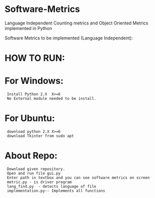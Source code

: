 # Software-Metrics
Language Independent Counting metrics and Object Oriented Metrics implemented in Python

Software Metrics to be implemented (Language Independent):

# HOW TO RUN:
 
 # For Windows:
     Install Python 2.X  X>=6
     No External module needed to be install. 
# For Ubuntu:
     download python 2.X X>=6
     download Tkinter from sudo apt
# About Repo:
     Download given repository.
     Open and run file gui.py
     Enter path in textbox and you can see software metrics on screen
     metric.py - is driver program
     lang_find.py  - detects language of file
     implementation.py-- Implements all functions
